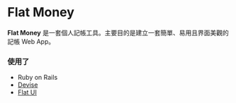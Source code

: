 # Flat Money

**Flat Money** 是一套個人記帳工具。主要目的是建立一套簡單、易用且界面美觀的記帳 Web App。

### 使用了

- Ruby on Rails
- [Devise](https://github.com/plataformatec/devise)
- [Flat UI](http://designmodo.com/demo/flat-ui/)
